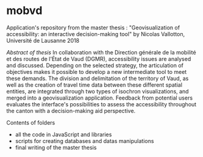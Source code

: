 # mobvd

Application's repository from the master thesis :
"Geovisualization of accessibility: an interactive decision-making tool"
by Nicolas Vallotton, Université de Lausanne 2018


*Abstract of thesis*
In collaboration with the Direction générale de la mobilité et des routes de l'État de Vaud (DGMR), accessibility issues are analysed and discussed. Depending on the selected strategy, the articulation of objectives makes it possible to develop a new intermediate tool to meet these demands. The division and delimitation of the territory of Vaud, as well as the creation of travel time data between these different spatial entities, are integrated through two types of isochron visualizations, and merged into a geovisualization application. Feedback from potential users evaluates the interface's possibilities to assess the accessibility throughout the canton with a decision-making aid perspective.

Contents of folders
- all the code in JavaScript and libraries
- scripts for creating databases and datas manipulations
- final writing of the master thesis
